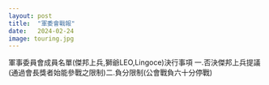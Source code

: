 ```yaml
---
layout: post
title:  "軍委會戰報"
date:   2024-02-24
image: touring.jpg
---
```


<p class="intro"><span class="dropcap">軍事委員會成員名單(傑邦上兵,獅爺LEO,Lingoce)決行事項 一.否決傑邦上兵提議(通過會長獎者始能參戰之限制)二.負分限制(公會戰負六十分停戰)</span></p>



  
  


